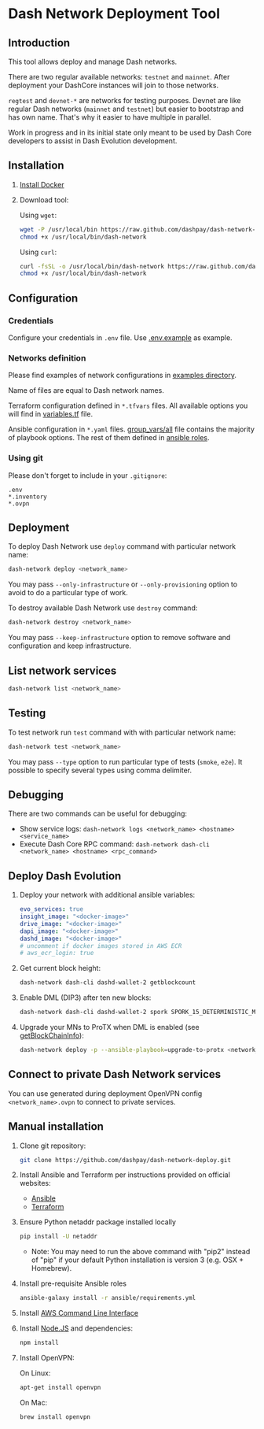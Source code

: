 # Dash Network Deployment Tool

## Introduction

This tool allows deploy and manage Dash networks.

There are two regular available networks: `testnet` and `mainnet`.
After deployment your DashCore instances will join to those networks.

`regtest` and `devnet-*` are networks for testing purposes.
Devnet are like regular Dash networks (`mainnet` and `testnet`)
but easier to bootstrap and has own name. That's why it easier to have multiple in parallel.  

Work in progress and in its initial state only meant to be used by Dash Core
developers to assist in Dash Evolution development.

## Installation

1. [Install Docker](https://docs.docker.com/install/)
2. Download tool:

    Using `wget`:
    
    ```bash
    wget -P /usr/local/bin https://raw.github.com/dashpay/dash-network-deploy/master/bin/dash-network && \
    chmod +x /usr/local/bin/dash-network
    ```

    Using `curl`:
    
    ```bash
    curl -fsSL -o /usr/local/bin/dash-network https://raw.github.com/dashpay/dash-network-deploy/master/bin/dash-network && \
    chmod +x /usr/local/bin/dash-network
    ```


## Configuration

### Credentials

Configure your credentials in `.env` file.
Use [.env.example](https://github.com/dashpay/dash-network-deploy/blob/master/examples/.env.example) as example.

### Networks definition

Please find examples of network configurations
in [examples directory](https://github.com/dashpay/dash-network-deploy/tree/master/examples/).

Name of files are equal to Dash network names.

Terraform configuration defined in `*.tfvars` files.
All available options you will find
in [variables.tf](https://github.com/dashpay/dash-network-deploy/blob/master/terraform/aws/variables.tf) file.

Ansible configuration in `*.yaml` files.
[group_vars/all](https://github.com/dashpay/dash-network-deploy/blob/master/ansible/group_vars/all)
file contains the majority of playbook options.
The rest of them defined in [ansible roles](https://github.com/dashpay/dash-network-deploy/tree/master/ansible/roles).

### Using git

Please don't forget to include in your `.gitignore`:
```
.env
*.inventory
*.ovpn
```

## Deployment

To deploy Dash Network use `deploy` command with particular network name:

```bash
dash-network deploy <network_name>
```

You may pass `--only-infrastructure` or `--only-provisioning` option to avoid to do a particular type of work.

To destroy available Dash Network use `destroy` command:

```bash
dash-network destroy <network_name>
```

You may pass `--keep-infrastructure` option to remove software and configuration and keep infrastructure.

## List network services

```bash
dash-network list <network_name>
```

## Testing

To test network run `test` command with with particular network name:

```bash
dash-network test <network_name>
```

You may pass `--type` option to run particular type of tests (`smoke`, `e2e`).
It possible to specify several types using comma delimiter.

## Debugging

There are two commands can be useful for debugging:

- Show service logs: `dash-network logs <network_name> <hostname> <service_name>`
- Execute Dash Core RPC command: `dash-network dash-cli <network_name> <hostname> <rpc_command>` 

## Deploy Dash Evolution

1. Deploy your network with additional ansible variables:

    ```yaml
    evo_services: true
    insight_image: "<docker-image>"
    drive_image: "<docker-image>"
    dapi_image: "<docker-image>"
    dashd_image: "<docker-image>"
    # uncomment if docker images stored in AWS ECR
    # aws_ecr_login: true
    ```
    
2. Get current block height:

    ```bash
    dash-network dash-cli dashd-wallet-2 getblockcount
    ```

3. Enable DML (DIP3) after ten new blocks:

    ```bash
    dash-network dash-cli dashd-wallet-2 spork SPORK_15_DETERMINISTIC_MNS_ENABLED <current_block_height+10>
    ```

4. Upgrade your MNs to ProTX when DML is enabled
  (see [getBlockChainInfo](https://dash-docs.github.io/en/developer-reference#getblockchaininfo)):

   ```bash
   dash-network deploy -p --ansible-playbook=upgrade-to-protx <network_name>
   ```

## Connect to private Dash Network services

You can use generated during deployment OpenVPN config `<network_name>.ovpn` to connect to private services.

## Manual installation

1. Clone git repository:

    ```bash
    git clone https://github.com/dashpay/dash-network-deploy.git
    ```

2. Install Ansible and Terraform per instructions provided on official websites:

    * [Ansible](https://docs.ansible.com/ansible/latest/installation_guide/intro_installation.html)
    * [Terraform](https://www.terraform.io/intro/getting-started/install.html)
    
3. Ensure Python netaddr package installed locally

    ```bash
    pip install -U netaddr
    ```
    
    * Note: You may need to run the above command with "pip2" instead of "pip" if
      your default Python installation is version 3 (e.g. OSX + Homebrew).

4. Install pre-requisite Ansible roles

    ```bash
    ansible-galaxy install -r ansible/requirements.yml
    ```
      
5. Install [AWS Command Line Interface](https://docs.aws.amazon.com/cli/latest/userguide/installing.html)


6. Install [Node.JS](https://nodejs.org/en/download/) and dependencies:

    ```bash
    npm install
    ```
    
7. Install OpenVPN:

    On Linux:
    ```bash
    apt-get install openvpn
    ```
    
    On Mac:
    ```bash
    brew install openvpn
    ```
